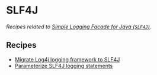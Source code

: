# SLF4J

_Recipes related to [Simple Logging Facade for Java (`SLF4J`)](http://www.slf4j.org/)._

## Recipes

* [Migrate Log4j logging framework to SLF4J](/reference/recipes/java/logging/slf4j/log4jtoslf4j.md)
* [Parameterize SLF4J logging statements](/reference/recipes/java/logging/slf4j/parameterizedlogging.md)



